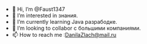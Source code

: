 - 👋 Hi, I’m @Faust1347
- 👀 I’m interested in  знания.
- 🌱 I’m currently learning  Java разрабодке.
- 💞️ I’m looking to collabor с  большими компаниями.
- 📫 How to reach me :DanilaZlach@mail.ru

<!---
Faust1347/Faust1347 is a ✨ special ✨ repository because its `README.md` (this file) appears on your GitHub profile.
You can click the Preview link to take a look at your changes.
--->
